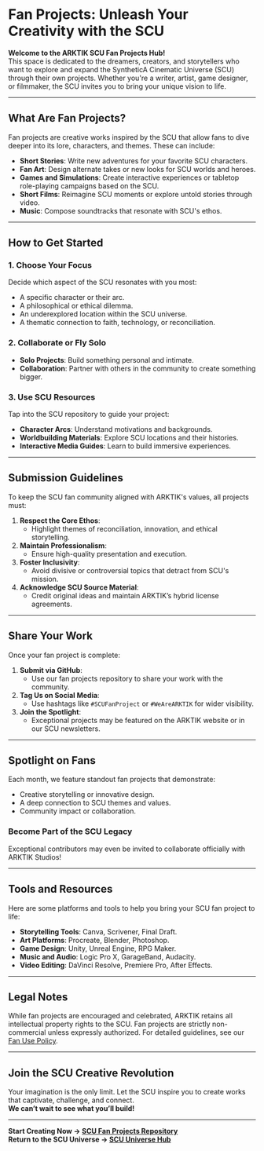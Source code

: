 # Fan Projects: Unleash Your Creativity with the SCU

**Welcome to the ARKTIK SCU Fan Projects Hub!**  
This space is dedicated to the dreamers, creators, and storytellers who want to explore and expand the SyntheticA Cinematic Universe (SCU) through their own projects. Whether you're a writer, artist, game designer, or filmmaker, the SCU invites you to bring your unique vision to life.

---

## **What Are Fan Projects?**
Fan projects are creative works inspired by the SCU that allow fans to dive deeper into its lore, characters, and themes. These can include:
- **Short Stories**: Write new adventures for your favorite SCU characters.
- **Fan Art**: Design alternate takes or new looks for SCU worlds and heroes.
- **Games and Simulations**: Create interactive experiences or tabletop role-playing campaigns based on the SCU.
- **Short Films**: Reimagine SCU moments or explore untold stories through video.
- **Music**: Compose soundtracks that resonate with SCU's ethos.

---

## **How to Get Started**

### **1. Choose Your Focus**
Decide which aspect of the SCU resonates with you most:
- A specific character or their arc.
- A philosophical or ethical dilemma.
- An underexplored location within the SCU universe.
- A thematic connection to faith, technology, or reconciliation.

### **2. Collaborate or Fly Solo**
- **Solo Projects**: Build something personal and intimate.
- **Collaboration**: Partner with others in the community to create something bigger.

### **3. Use SCU Resources**
Tap into the SCU repository to guide your project:
- **Character Arcs**: Understand motivations and backgrounds.
- **Worldbuilding Materials**: Explore SCU locations and their histories.
- **Interactive Media Guides**: Learn to build immersive experiences.

---

## **Submission Guidelines**
To keep the SCU fan community aligned with ARKTIK's values, all projects must:
1. **Respect the Core Ethos**:
   - Highlight themes of reconciliation, innovation, and ethical storytelling.
2. **Maintain Professionalism**:
   - Ensure high-quality presentation and execution.
3. **Foster Inclusivity**:
   - Avoid divisive or controversial topics that detract from SCU's mission.
4. **Acknowledge SCU Source Material**:
   - Credit original ideas and maintain ARKTIK’s hybrid license agreements.

---

## **Share Your Work**
Once your fan project is complete:
1. **Submit via GitHub**:
   - Use our fan projects repository to share your work with the community.
2. **Tag Us on Social Media**:
   - Use hashtags like `#SCUFanProject` or `#WeAreARKTIK` for wider visibility.
3. **Join the Spotlight**:
   - Exceptional projects may be featured on the ARKTIK website or in our SCU newsletters.

---

## **Spotlight on Fans**
Each month, we feature standout fan projects that demonstrate:
- Creative storytelling or innovative design.
- A deep connection to SCU themes and values.
- Community impact or collaboration.

### **Become Part of the SCU Legacy**
Exceptional contributors may even be invited to collaborate officially with ARKTIK Studios!

---

## **Tools and Resources**
Here are some platforms and tools to help you bring your SCU fan project to life:
- **Storytelling Tools**: Canva, Scrivener, Final Draft.
- **Art Platforms**: Procreate, Blender, Photoshop.
- **Game Design**: Unity, Unreal Engine, RPG Maker.
- **Music and Audio**: Logic Pro X, GarageBand, Audacity.
- **Video Editing**: DaVinci Resolve, Premiere Pro, After Effects.

---

## **Legal Notes**
While fan projects are encouraged and celebrated, ARKTIK retains all intellectual property rights to the SCU. Fan projects are strictly non-commercial unless expressly authorized. For detailed guidelines, see our [Fan Use Policy](../guidelines.md).

---

## **Join the SCU Creative Revolution**
Your imagination is the only limit. Let the SCU inspire you to create works that captivate, challenge, and connect.  
**We can’t wait to see what you’ll build!**

---
**Start Creating Now → [SCU Fan Projects Repository](../fan_projects_repo.md)**  
**Return to the SCU Universe → [SCU Universe Hub](../SCU_universe/index.md)**
